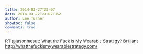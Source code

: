 ```yaml
---
title: 2014-03-27T23-07
date: 2014-03-27T23:07:15Z
author: Lee Turner
showtoc: false
comments: true
---
```


RT @jasonmesut: What the Fuck is My Wearable Strategy? Brilliant
http://whatthefuckismywearablestrategy.com/

